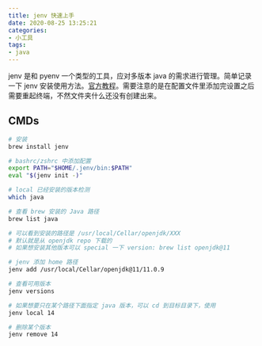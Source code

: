 ```yaml
---
title: jenv 快速上手
date: 2020-08-25 13:25:21
categories:
- 小工具
tags:
- java
---
```


jenv 是和 pyenv 一个类型的工具，应对多版本 java 的需求进行管理。简单记录一下 jenv 安装使用方法。[官方教程](https://www.jenv.be/)。需要注意的是在配置文件里添加完设置之后需要重起终端，不然文件夹什么还没有创建出来。

## CMDs

```bash
# 安装
brew install jenv

# bashrc/zshrc 中添加配置
export PATH="$HOME/.jenv/bin:$PATH"
eval "$(jenv init -)"

# local 已经安装的版本检测
which java

# 查看 brew 安装的 Java 路径
brew list java 

# 可以看到安装的路径是 /usr/local/Cellar/openjdk/XXX
# 默认就是从 openjdk repo 下载的
# 如果想安装其他版本可以 special 一下 version: brew list openjdk@11

# jenv 添加 home 路径
jenv add /usr/local/Cellar/openjdk@11/11.0.9

# 查看可用版本
jenv versions

# 如果想要只在某个路径下面指定 java 版本，可以 cd 到目标目录下，使用
jenv local 14

# 删除某个版本
jenv remove 14
```
